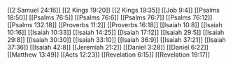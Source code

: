 [[2 Samuel 24:16]]
[[2 Kings 19:20]]
[[2 Kings 19:35]]
[[Job 9:4]]
[[Psalms 18:50]]
[[Psalms 76:5]]
[[Psalms 76:6]]
[[Psalms 76:7]]
[[Psalms 76:12]]
[[Psalms 132:18]]
[[Proverbs 11:2]]
[[Proverbs 16:18]]
[[Isaiah 10:8]]
[[Isaiah 10:16]]
[[Isaiah 10:33]]
[[Isaiah 14:25]]
[[Isaiah 17:12]]
[[Isaiah 29:5]]
[[Isaiah 29:8]]
[[Isaiah 30:30]]
[[Isaiah 33:10]]
[[Isaiah 36:9]]
[[Isaiah 37:21]]
[[Isaiah 37:36]]
[[Isaiah 42:8]]
[[Jeremiah 21:2]]
[[Daniel 3:28]]
[[Daniel 6:22]]
[[Matthew 13:49]]
[[Acts 12:23]]
[[Revelation 6:15]]
[[Revelation 19:17]]
